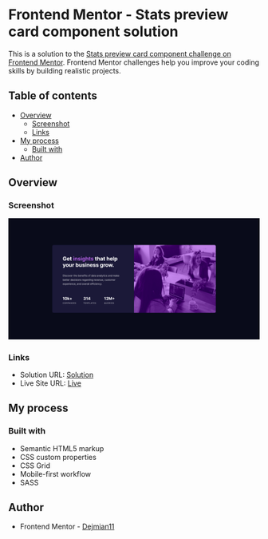 # Frontend Mentor - Stats preview card component solution

This is a solution to the [Stats preview card component challenge on Frontend Mentor](https://www.frontendmentor.io/challenges/stats-preview-card-component-8JqbgoU62). Frontend Mentor challenges help you improve your coding skills by building realistic projects. 

## Table of contents

- [Overview](#overview)
  - [Screenshot](#screenshot)
  - [Links](#links)
- [My process](#my-process)
  - [Built with](#built-with)
- [Author](#author)

## Overview

### Screenshot

![](https://github.com/Dejmian11/5-Stats-preview-card-component/blob/master/images/design/Screenshot%20-%20Frontend%20Mentor%20Stats%20preview%20card%20component.png)


### Links

- Solution URL: [Solution](https://www.frontendmentor.io/solutions/stats-preview-card-component-Rs98PcNqYM)
- Live Site URL: [Live](https://chic-sunburst-c3c956.netlify.app/)

## My process

### Built with

- Semantic HTML5 markup
- CSS custom properties
- CSS Grid
- Mobile-first workflow
- SASS

## Author

- Frontend Mentor - [Dejmian11](https://www.frontendmentor.io/profile/Dejmian11)

